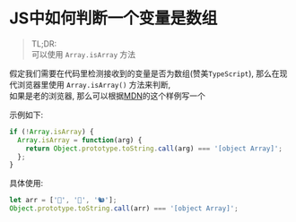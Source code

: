 # JS中如何判断一个变量是数组

> TL;DR:   
> 可以使用 `Array.isArray` 方法   

假定我们需要在代码里检测接收到的变量是否为数组(赞美`TypeScript`), 那么在现代浏览器里使用 `Array.isArray()` 方法来判断,  
如果是老的浏览器, 那么可以根据[MDN](https://developer.mozilla.org/en-US/docs/Web/JavaScript/Reference/Global_Objects/Array/isArray#Polyfill)的这个样例写一个

示例如下:  


```javascript
if (!Array.isArray) {
  Array.isArray = function(arg) {
    return Object.prototype.toString.call(arg) === '[object Array]';
  };
}
```

具体使用:

```javascript
let arr = ['🦉', '🐳', '🐿️'];
Object.prototype.toString.call(arr) === '[object Array]';
```

